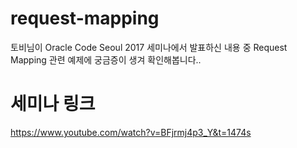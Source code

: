 # request-mapping
토비님이 Oracle Code Seoul 2017 세미나에서 발표하신 내용 중 Request Mapping 관련 예제에 궁금증이 생겨 확인해봅니다..

# 세미나 링크
https://www.youtube.com/watch?v=BFjrmj4p3_Y&t=1474s
